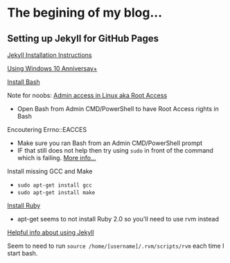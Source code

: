 # The begining of my blog...

## Setting up Jekyll for GitHub Pages

[Jekyll Installation Instructions](https://jekyllrb.com/docs/installation/)

[Using Windows 10 Anniversay+](https://jekyllrb.com/docs/windows/)


[Install Bash](https://msdn.microsoft.com/en-us/commandline/wsl/install_guide)

Note for noobs: [Admin access in Linux aka Root Access](https://msdn.microsoft.com/en-us/commandline/wsl/user_support#permissions)
- Open Bash from Admin CMD/PowerShell to have Root Access rights in Bash

Encoutering Errno::EACCES
- Make sure you ran Bash from an Admin CMD/PowerShell prompt
- IF that still does not help then try using ```sudo``` in front of the command which is failing. [More info...](https://stackoverflow.com/questions/11496591/ruby-gem-permission-denied-var-lib-gems-using-ubuntu)

Install missing GCC and Make
- ```sudo apt-get install gcc```
- ```sudo apt-get install make```

[Install Ruby](https://stackoverflow.com/a/18541768/1558446)
- apt-get seems to not install Ruby 2.0 so you'll need to use rvm instead

[Helpful info about using Jekyll](https://jekyllrb.com/docs/templates/#code-snippet-highlighting)

Seem to need to run ```source /home/[username]/.rvm/scripts/rvm``` each time I start bash.




